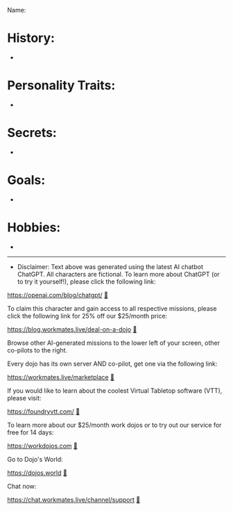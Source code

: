 Name:

# ****History****:

-

# Personality Traits:

-

# Secrets:

-


# Goals:

-

# Hobbies:

-

---
* Disclaimer:  Text above was generated using the latest AI chatbot ChatGPT.  All characters are fictional.  To learn more about ChatGPT (or to try it yourself!), please click the following link:

https://openai.com/blog/chatgpt/ [:round_pushpin:](https://openai.com/blog/chatgpt/)

To claim this character and gain access to all respective missions, please click the following link for 25% off our $25/month price:  

https://blog.workmates.live/deal-on-a-dojo [:round_pushpin:](https://blog.workmates.live/deal-on-a-dojo)

Browse other AI-generated missions to the lower left of your screen, other co-pilots to the right.

Every dojo has its own server AND co-pilot, get one via the following link:

https://workmates.live/marketplace [:round_pushpin:](https://workmates.live/marketplace)

If you would like to learn about the coolest Virtual Tabletop software (VTT), please visit:   

https://foundryvtt.com/ [:round_pushpin:](https://foundryvtt.com/)

To learn more about our $25/month work dojos or to try out our service for free for 14 days:   

https://workdojos.com [:round_pushpin:](https://workdojos.com)

Go to Dojo's World:   

https://dojos.world [:round_pushpin:](https://dojos.world)

Chat now:

https://chat.workmates.live/channel/support [:round_pushpin:](https://chat.workmates.live/channel/support)